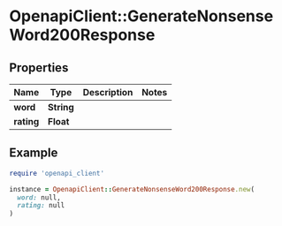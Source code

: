# OpenapiClient::GenerateNonsenseWord200Response

## Properties

| Name | Type | Description | Notes |
| ---- | ---- | ----------- | ----- |
| **word** | **String** |  |  |
| **rating** | **Float** |  |  |

## Example

```ruby
require 'openapi_client'

instance = OpenapiClient::GenerateNonsenseWord200Response.new(
  word: null,
  rating: null
)
```

